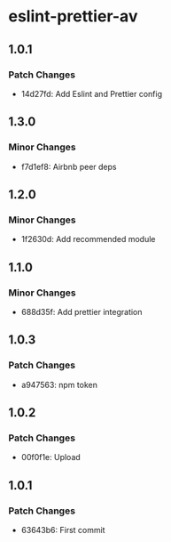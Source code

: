 # eslint-prettier-av

## 1.0.1

### Patch Changes

- 14d27fd: Add Eslint and Prettier config

## 1.3.0

### Minor Changes

- f7d1ef8: Airbnb peer deps

## 1.2.0

### Minor Changes

- 1f2630d: Add recommended module

## 1.1.0

### Minor Changes

- 688d35f: Add prettier integration

## 1.0.3

### Patch Changes

- a947563: npm token

## 1.0.2

### Patch Changes

- 00f0f1e: Upload

## 1.0.1

### Patch Changes

- 63643b6: First commit
